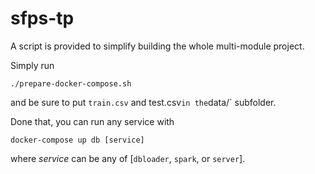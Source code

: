 # sfps-tp

A script is provided to simplify building the whole multi-module project.

Simply run
```
./prepare-docker-compose.sh
```
and be sure to put `train.csv` and test.csv` in the `data/` subfolder.

Done that, you can run any service with
```
docker-compose up db [service]
```
where *service* can be any of [`dbloader`, `spark`, or `server`].
